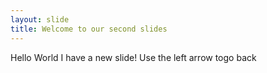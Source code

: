 ```yaml
---
layout: slide
title: Welcome to our second slides
---
```

Hello World I have a new slide!
Use the left arrow togo back
